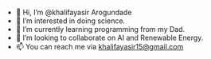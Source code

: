 - 👋 Hi, I’m @khalifayasir Arogundade
- 👀 I’m interested in doing science.
- 🌱 I’m currently learning programming from my Dad.
- 💞️ I’m looking to collaborate on AI and Renewable Energy.
- 📫 You can reach me via khalifayasir15@gmail.com

<!---
khalifayasir/khalifayasir is a ✨ special ✨ repository because its `README.md` (this file) appears on your GitHub profile.
You can click the Preview link to take a look at your changes.
--->
